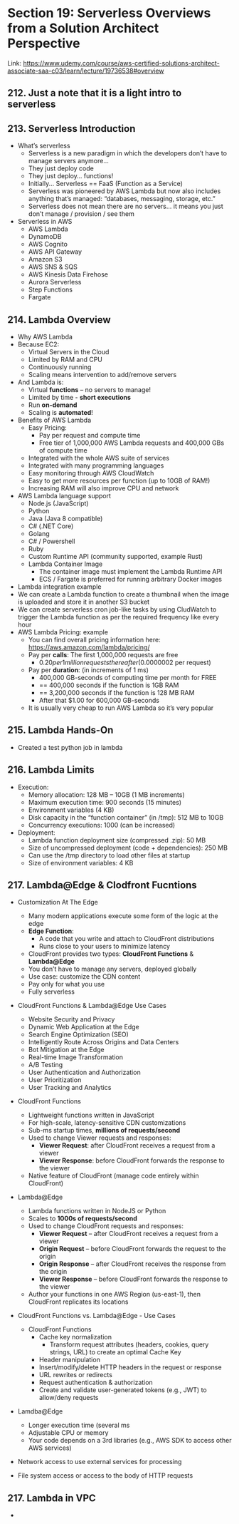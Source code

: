 # Section 19: Serverless Overviews from a Solution Architect Perspective
Link: https://www.udemy.com/course/aws-certified-solutions-architect-associate-saa-c03/learn/lecture/19736538#overview

## 212. Just a note that it is a light intro to serverless

## 213. Serverless Introduction
- What’s serverless
  - Serverless is a new paradigm in which the developers don’t have to manage servers anymore…
  - They just deploy code
  - They just deploy… functions!
  - Initially... Serverless == FaaS (Function as a Service)
  - Serverless was pioneered by AWS Lambda but now also includes anything that’s managed: “databases, messaging, storage, etc.”
  - Serverless does not mean there are no servers… it means you just don’t manage / provision / see them
- Serverless in AWS
  - AWS Lambda
  - DynamoDB
  - AWS Cognito
  - AWS API Gateway
  - Amazon S3
  - AWS SNS & SQS
  - AWS Kinesis Data Firehose
  - Aurora Serverless
  - Step Functions
  - Fargate

## 214. Lambda Overview
- Why AWS Lambda
- Because EC2:
  - Virtual Servers in the Cloud
  - Limited by RAM and CPU
  - Continuously running
  - Scaling means intervention to add/remove servers
- And Lambda is:
  - Virtual **functions** – no servers to manage!
  - Limited by time - **short executions**
  - Run **on-demand**
  - Scaling is **automated**!
- Benefits of AWS Lambda
  - Easy Pricing:
    - Pay per request and compute time
    - Free tier of 1,000,000 AWS Lambda requests and 400,000 GBs of compute time
  - Integrated with the whole AWS suite of services
  - Integrated with many programming languages
  - Easy monitoring through AWS CloudWatch
  - Easy to get more resources per function (up to 10GB of RAM!)
  - Increasing RAM will also improve CPU and network
- AWS Lambda language support
  - Node.js (JavaScript)
  - Python
  - Java (Java 8 compatible)
  - C# (.NET Core)
  - Golang
  - C# / Powershell
  - Ruby
  - Custom Runtime API (community supported, example Rust)
  - Lambda Container Image
    - The container image must implement the Lambda Runtime API
    - ECS / Fargate is preferred for running arbitrary Docker images
- Lambda integration example
 - We can create a Lambda function to create a thumbnail when the image is uploaded and store it in another S3 bucket
 - We can create serverless cron job-like tasks by using CludWatch to trigger the Lambda function as per the required frequency like every hour
- AWS Lambda Pricing: example
  - You can find overall pricing information here:
https://aws.amazon.com/lambda/pricing/
  - Pay per **calls**:
    The first 1,000,000 requests are free
    - $0.20 per 1 million requests thereafter ($0.0000002 per request)
  - Pay per **duration**: (in increments of 1 ms)
    - 400,000 GB-seconds of computing time per month for FREE
    - == 400,000 seconds if the function is 1GB RAM
    - == 3,200,000 seconds if the function is 128 MB RAM
    - After that $1.00 for 600,000 GB-seconds
  - It is usually very cheap to run AWS Lambda so it’s very popular 

## 215. Lambda Hands-On
- Created a test python job in lambda

## 216. Lambda Limits
- Execution:
  - Memory allocation: 128 MB – 10GB (1 MB increments)
  - Maximum execution time: 900 seconds (15 minutes)
  - Environment variables (4 KB)
  - Disk capacity in the “function container” (in /tmp): 512 MB to 10GB
  - Concurrency executions: 1000 (can be increased)
- Deployment:
  - Lambda function deployment size (compressed .zip): 50 MB
  - Size of uncompressed deployment (code + dependencies): 250 MB
  - Can use the /tmp directory to load other files at startup
  - Size of environment variables: 4 KB

## 217. Lambda@Edge & Clodfront Fucntions
- Customization At The Edge
  - Many modern applications execute some form of the logic at the edge
  - **Edge Function**:
    - A code that you write and attach to CloudFront distributions
    - Runs close to your users to minimize latency
  - CloudFront provides two types: **CloudFront Functions** & **Lambda@Edge**
  - You don’t have to manage any servers, deployed globally
  - Use case: customize the CDN content
  - Pay only for what you use
  - Fully serverless
- CloudFront Functions & Lambda@Edge
Use Cases
  - Website Security and Privacy
  - Dynamic Web Application at the Edge
  - Search Engine Optimization (SEO)
  - Intelligently Route Across Origins and Data Centers
  - Bot Mitigation at the Edge
  - Real-time Image Transformation
  - A/B Testing
  - User Authentication and Authorization
  - User Prioritization
  - User Tracking and Analytics
- CloudFront Functions
  - Lightweight functions written in JavaScript
  - For high-scale, latency-sensitive CDN customizations
  - Sub-ms startup times, **millions of requests/second**
  - Used to change Viewer requests and responses:
    - **Viewer Request**: after CloudFront receives a request from a
viewer
    - **Viewer Response**: before CloudFront forwards the response
to the viewer
  - Native feature of CloudFront (manage code entirely within CloudFront)
- Lambda@Edge
  - Lambda functions written in NodeJS or Python
  - Scales to **1000s of requests/second**
  - Used to change CloudFront requests and responses:
    - **Viewer Request** – after CloudFront receives a request from a viewer
    - **Origin Request** – before CloudFront forwards the request to the origin
    - **Origin Response** – after CloudFront receives the response from the origin
    - **Viewer Response** – before CloudFront forwards the response to the viewer
  - Author your functions in one AWS Region (us-east-1), then
CloudFront replicates its locations

- CloudFront Functions vs. Lambda@Edge - Use Cases
  - CloudFront Functions
    - Cache key normalization
      - Transform request attributes (headers, cookies, query strings, URL) to create an optimal Cache Key
    - Header manipulation
    - Insert/modify/delete HTTP headers in the
request or response
    - URL rewrites or redirects
    - Request authentication & authorization
    - Create and validate user-generated
tokens (e.g., JWT) to allow/deny requests
- Lamdba@Edge
  - Longer execution time (several ms
  - Adjustable CPU or memory
  - Your code depends on a 3rd libraries (e.g., AWS SDK to access other AWS services)
- Network access to use external services for processing
- File system access or access to the body of HTTP requests

## 217. Lambda in VPC
- 
